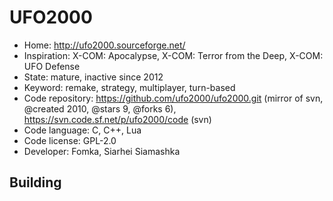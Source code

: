 # UFO2000

- Home: http://ufo2000.sourceforge.net/
- Inspiration: X-COM: Apocalypse, X-COM: Terror from the Deep, X-COM: UFO Defense
- State: mature, inactive since 2012
- Keyword: remake, strategy, multiplayer, turn-based
- Code repository: https://github.com/ufo2000/ufo2000.git (mirror of svn, @created 2010, @stars 9, @forks 6), https://svn.code.sf.net/p/ufo2000/code (svn)
- Code language: C, C++, Lua
- Code license: GPL-2.0
- Developer: Fomka, Siarhei Siamashka

## Building
